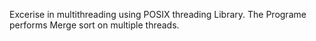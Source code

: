 Excerise in multithreading using POSIX threading Library. The Programe performs Merge sort on multiple threads. 
